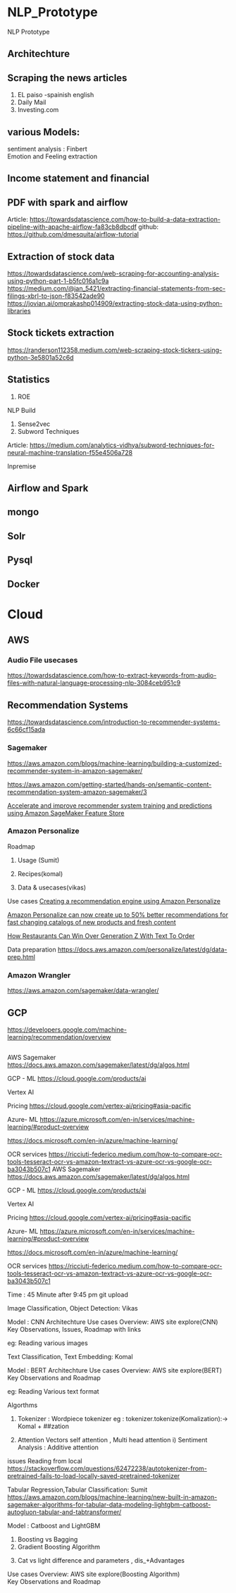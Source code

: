 # NLP_Prototype
NLP Prototype

## Architechture

## Scraping the news articles 
 1) EL paiso -spainish english
 2) Daily Mail
 3) Investing.com
 
## various Models:  
 sentiment analysis : Finbert  
 Emotion and Feeling extraction
 
## Income statement and financial 
## PDF with spark and airflow
Article: https://towardsdatascience.com/how-to-build-a-data-extraction-pipeline-with-apache-airflow-fa83cb8dbcdf
github: https://github.com/dmesquita/airflow-tutorial

## Extraction of stock data 
https://towardsdatascience.com/web-scraping-for-accounting-analysis-using-python-part-1-b5fc016a1c9a
https://medium.com/@jan_5421/extracting-financial-statements-from-sec-filings-xbrl-to-json-f83542ade90
https://jovian.ai/omprakashp014909/extracting-stock-data-using-python-libraries
## Stock tickets extraction

https://randerson112358.medium.com/web-scraping-stock-tickers-using-python-3e5801a52c6d

## Statistics 
1. ROE

NLP Build 
1. Sense2vec
2. Subword Techniques

Article: https://medium.com/analytics-vidhya/subword-techniques-for-neural-machine-translation-f55e4506a728


Inpremise

## Airflow and Spark 
## mongo
## Solr 
## Pysql 
## Docker 

# Cloud
## AWS 
### Audio File usecases
https://towardsdatascience.com/how-to-extract-keywords-from-audio-files-with-natural-language-processing-nlp-3084ceb951c9

## Recommendation Systems 

https://towardsdatascience.com/introduction-to-recommender-systems-6c66cf15ada

### Sagemaker
https://aws.amazon.com/blogs/machine-learning/building-a-customized-recommender-system-in-amazon-sagemaker/

https://aws.amazon.com/getting-started/hands-on/semantic-content-recommendation-system-amazon-sagemaker/3

[Accelerate and improve recommender system training and predictions using Amazon SageMaker Feature Store](https://aws.amazon.com/blogs/machine-learning/accelerate-and-improve-recommender-system-training-and-predictions-using-amazon-sagemaker-feature-store/)
### Amazon Personalize
Roadmap
1) Usage (Sumit)

2) Recipes(komal)

3) Data & usecases(vikas)

Use cases
[Creating a recommendation engine using Amazon Personalize](https://aws.amazon.com/blogs/machine-learning/creating-a-recommendation-engine-using-amazon-personalize/)

[Amazon Personalize can now create up to 50% better recommendations for fast changing catalogs of new products and fresh content](https://aws.amazon.com/blogs/machine-learning/amazon-personalize-can-now-create-up-to-50-better-recommendations-for-fast-changing-catalogs-of-new-products-and-fresh-content/)

[How Restaurants Can Win Over Generation Z With Text To Order](https://aws.amazon.com/blogs/industries/how-restaurants-can-win-over-generation-z-with-text-to-order/)

Data preparation
https://docs.aws.amazon.com/personalize/latest/dg/data-prep.html

### Amazon Wrangler 
https://aws.amazon.com/sagemaker/data-wrangler/


## GCP
https://developers.google.com/machine-learning/recommendation/overview


##
AWS
Sagemaker
https://docs.aws.amazon.com/sagemaker/latest/dg/algos.html

GCP - ML
https://cloud.google.com/products/ai

Vertex AI

Pricing
https://cloud.google.com/vertex-ai/pricing#asia-pacific


Azure- ML
https://azure.microsoft.com/en-in/services/machine-learning/#product-overview

https://docs.microsoft.com/en-in/azure/machine-learning/


OCR services
https://ricciuti-federico.medium.com/how-to-compare-ocr-tools-tesseract-ocr-vs-amazon-textract-vs-azure-ocr-vs-google-ocr-ba3043b507c1
AWS
Sagemaker
https://docs.aws.amazon.com/sagemaker/latest/dg/algos.html
 
GCP - ML
https://cloud.google.com/products/ai
 
Vertex AI
 
Pricing
https://cloud.google.com/vertex-ai/pricing#asia-pacific
 
 
Azure- ML
https://azure.microsoft.com/en-in/services/machine-learning/#product-overview
 
https://docs.microsoft.com/en-in/azure/machine-learning/
 
 
OCR services
https://ricciuti-federico.medium.com/how-to-compare-ocr-tools-tesseract-ocr-vs-amazon-textract-vs-azure-ocr-vs-google-ocr-ba3043b507c1

Time : 45 Minute after 9:45 pm 
git upload 

Image Classification, Object Detection: Vikas 

Model : CNN Architechture 
Use cases Overview: AWS site explore(CNN)  
Key Observations, Issues, Roadmap with links

eg: Reading various images 

Text Classification, Text Embedding: Komal

Model : BERT Architechture 
Use cases Overview: AWS site explore(BERT)  
Key Observations and Roadmap 

eg: Reading Various text format 

Algorthms 

1) Tokenizer : Wordpiece tokenizer 
eg : tokenizer.tokenize(Komalization):-> Komal + ##zation

2) Attention Vectors 
self attention , Multi head attention 
  i) Sentiment Analysis : Additive attention 

  
issues 
Reading from local 
https://stackoverflow.com/questions/62472238/autotokenizer-from-pretrained-fails-to-load-locally-saved-pretrained-tokenizer

Tabular Regression,Tabular Classification: Sumit
https://aws.amazon.com/blogs/machine-learning/new-built-in-amazon-sagemaker-algorithms-for-tabular-data-modeling-lightgbm-catboost-autogluon-tabular-and-tabtransformer/

Model : Catboost and LightGBM 

1. Boosting vs Bagging 
2. Gradient Boosting Algorithm
3) Cat vs light difference and parameters , dis_+Advantages 

Use cases Overview: AWS site explore(Boosting Algorithm)  
Key Observations and Roadmap 
